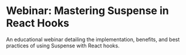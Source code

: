 # Webinar: Mastering Suspense in React Hooks

An educational webinar detailing the implementation, benefits, and best practices of using Suspense with React hooks.
